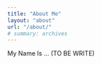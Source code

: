 ```yaml
---
title: "About Me"
layout: "about"
url: "/about/"
# summary: archives
---
```


My Name Is ... (TO BE WRITE)